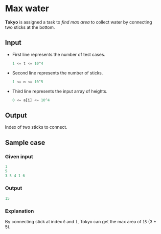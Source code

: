 # Max water

**Tokyo** is assigned a task to *find max area* to collect water by connecting two sticks at the bottom.

## Input

- First line represents the number of test cases.

    ```py
    1 <= t <= 10^4
    ```
- Second line represents the number of sticks.

    ```py
    1 <= n <= 10^5
    ```

- Third line represents the input array of heights.

    ```py
    0 <= a[i] <= 10^4
    ```

## Output

Index of two sticks to connect.

## Sample case

### Given input

```py
1
5
3 5 4 1 6
```

### Output

```py
15
```

### Explanation

By connecting stick at index `0` and `1`, Tokyo can get the max area of `15` (3 * 5).
